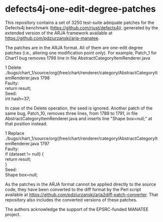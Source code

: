 # defects4j-one-edit-degree-patches

This repository contains a set of 3250 test-suite adequate patches for the Defects4j benchmark (https://github.com/rjust/defects4j), generated by the extended version of the ARJA framework available at https://github.com/pdziurzanski/arja-manatee.



The patches are in the ARJA format. All of them are one-edit degree patches (i.e., altering one modification point only). For example, Patch_1 for Chart1 bug removes 1798 line in file AbstractCategoryItemRenderer.java

1 Delete ./bugs/chart_1/source/org/jfree/chart/renderer/category/AbstractCategoryItemRenderer.java 1798\
Faulty:\
return result;\
Seed:\
int hash=37;

In case of the Delete operation, the seed is ignored. Another patch of the same bug, Patch_10, removes three lines, from 1789 to 1791, in file AbstractCategoryItemRenderer.java and inserts line "Shape box=null;" at that position instead.

1 Replace ./bugs/chart_1/source/org/jfree/chart/renderer/category/AbstractCategoryItemRenderer.java 1797\
Faulty:\
if (dataset != null) {\
  return result;\
}\
Seed:\
Shape box=null;

As the patches in the ARJA format cannot be applied directly to the source code, they have been converted to the diff format by the Perl script available at https://github.com/pdziurzanski/arja2diff-patch-converter. That repository also includes the converted versions of these patches.

The authors acknowledge the support of the EPSRC-funded MANATEE project. 
